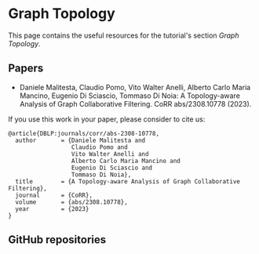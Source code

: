 # Graph Topology

This page contains the useful resources for the tutorial's section _Graph Topology_.

## Papers

- Daniele Malitesta, Claudio Pomo, Vito Walter Anelli, Alberto Carlo Maria Mancino, Eugenio Di Sciascio, Tommaso Di Noia: A Topology-aware Analysis of Graph Collaborative Filtering. CoRR abs/2308.10778 (2023).

If you use this work in your paper, please consider to cite us:

```
@article{DBLP:journals/corr/abs-2308-10778,
  author       = {Daniele Malitesta and
                  Claudio Pomo and
                  Vito Walter Anelli and
                  Alberto Carlo Maria Mancino and
                  Eugenio Di Sciascio and
                  Tommaso Di Noia},
  title        = {A Topology-aware Analysis of Graph Collaborative Filtering},
  journal      = {CoRR},
  volume       = {abs/2308.10778},
  year         = {2023}
}
```

## GitHub repositories
